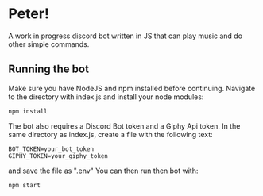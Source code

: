 # Peter!

A work in progress discord bot written in JS that can play music and do other simple commands.

## Running the bot
Make sure you have NodeJS and npm installed before continuing.
Navigate to the directory with index.js and install your node modules:
```
npm install
```
The bot also requires a Discord Bot token and a Giphy Api token. In the same directory as index.js, create a file with the following text:
```
BOT_TOKEN=your_bot_token
GIPHY_TOKEN=your_giphy_token
```
and save the file as ".env"
You can then run then bot with:
```
npm start
```
